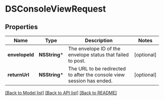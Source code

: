 # DSConsoleViewRequest

## Properties
Name | Type | Description | Notes
------------ | ------------- | ------------- | -------------
**envelopeId** | **NSString*** | The envelope ID of the envelope status that failed to post. | [optional] 
**returnUrl** | **NSString*** | The URL to be redirected to after the console view session has ended. | [optional] 

[[Back to Model list]](../README.md#documentation-for-models) [[Back to API list]](../README.md#documentation-for-api-endpoints) [[Back to README]](../README.md)


